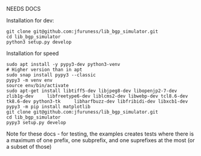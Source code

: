 NEEDS DOCS

Installation for dev:
```
git clone git@github.com:jfuruness/lib_bgp_simulator.git
cd lib_bgp_simulator
python3 setup.py develop
```

Installation for speed
```
sudo apt install -y pypy3-dev python3-venv
# Higher version than in apt
sudo snap install pypy3 --classic
pypy3 -m venv env
source env/bin/activate
sudo apt-get install libtiff5-dev libjpeg8-dev libopenjp2-7-dev zlib1g-dev     libfreetype6-dev liblcms2-dev libwebp-dev tcl8.6-dev tk8.6-dev python3-tk     libharfbuzz-dev libfribidi-dev libxcb1-dev
pypy3 -m pip install matplotlib
git clone git@github.com:jfuruness/lib_bgp_simulator.git
cd lib_bgp_simulator
pypy3 setup.py develop
```


Note for these docs - for testing, the examples creates tests where there is a maximum of one prefix, one subprefix, and one suprefixes at the most (or a subset of those)

